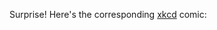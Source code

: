 Surprise! Here's the corresponding [xkcd](https://xkcd.com/) comic:

<img scr="https://imgs.xkcd.com/comics/k_means_clustering.png" width="48">
